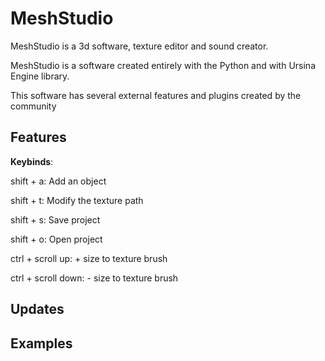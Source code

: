 # MeshStudio
MeshStudio is a 3d software, texture editor and sound creator.

MeshStudio is a software created entirely with the Python and with Ursina Engine library.

This software has several external features and plugins created by the community

## Features

**Keybinds**:

  shift + a: Add an object
  
  shift + t: Modify the texture path
  
  shift + s: Save project
  
  shift + o: Open project

  ctrl + scroll up: + size to texture brush
  
  ctrl + scroll down: - size to texture brush

## Updates

## Examples
